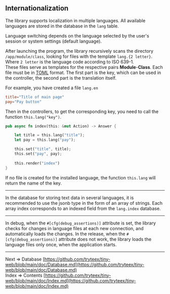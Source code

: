 ## Internationalization
The library supports localization in multiple languages. All available languages are stored in the database in the `lang` table.

Language switching depends on the language selected by the user's session or system settings (default language).

After launching the program, the library recursively scans the directory `/app/module/class`, looking for files with the template `lang.{2 letter}`. Where `2 letter` is the language code according to ISO 639-1.  
These files serve as templates for the respective pairs __Module__-__Class__.
Each file must be in [TOML](https://toml.io/) format.
The first part is the key, which can be used in the controller, the second part is the translation itself.

For example, you have created a file `lang.en`
```toml
title="Title of main page"
pay="Pay button"
```
Then in the controllers, to get the corresponding key, you need to call the function `this.lang("key")`.
```rust
pub async fn index(this: &mut Action) -> Answer {

    let title = this.lang("title");
    let pay = this.lang("pay");

    this.set("title", title);
    this.set("pay", pay);
    
    this.render("index")
}
```
If no file is created for the installed language, the function `this.lang` will return the name of the key.
___
In the database for storing text data in several languages, it is recommended to use the jsonb type in the form of an array of strings.
Each array index corresponds to an indexed field from the `lang.index` database.
___
In debug, when the `#[cfg(debug_assertions)]` attribute is set, the library checks for changes in language files at each new connection, and automatically loads the changes.
In the release, when the `#[cfg(debug_assertions)]` attribute does not work, the library loads the language files only once, when the application starts.
___
Next => Database [https://github.com/tryteex/tiny-web/blob/main/doc/Database.md](https://github.com/tryteex/tiny-web/blob/main/doc/Database.md)  
Index => Contents [https://github.com/tryteex/tiny-web/blob/main/doc/Index.md](https://github.com/tryteex/tiny-web/blob/main/doc/Index.md)  